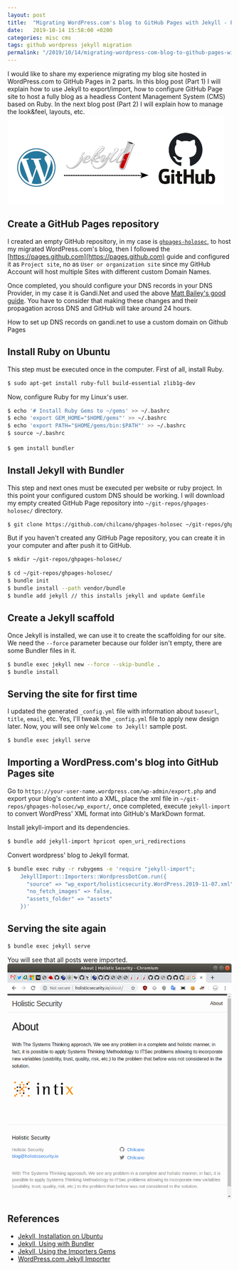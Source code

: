 ```yaml
---
layout: post
title:  "Migrating WordPress.com's blog to GitHub Pages with Jekyll - Part 1"
date:   2019-10-14 15:58:00 +0200
categories: misc cms 
tags: github wordpress jekyll migration 
permalink: "/2019/10/14/migrating-wordpress-com-blog-to-github-pages-with-jekyll-part1"
---
```

I would like to share my experience migrating my blog site hosted in WordPress.com to GitHub Pages in 2 parts.
In this blog post (Part 1) I will explain how to use Jekyll to export/import, how to configure GitHub Page site to host a fully blog as a headless Content Management System (CMS) based on Ruby. 
In the next blog post (Part 2) I will explain how to manage the look&feel, layouts, etc.
![Migrating WordPress.com's blog to GitHub Pages by using Jekyll](/assets/img/2019-10-14-blog-migration-wp-github.png)

<!-- more -->

## Create a GitHub Pages repository

I created an empty GitHub repository, in my case is [`ghpages-holosec`](https://github.com/chilcano/ghpages-holosec), to host my migrated WordPress.com's blog, then I followed the [https://pages.github.com](https://pages.github.com) guide and configured it as `Project site`, no as `User or organization site` since my GitHub Account will host multiple Sites with different custom Domain Names. 

Once completed, you should configure your DNS records in your DNS Provider, in my case it is Gandi.Net and used the above [Matt Bailey's good guide](https://gist.github.com/matt-bailey/bbbc181d5234c618e4dfe0642ad80297). You have to consider that making these changes and their propagation across DNS and GitHub will take around 24 hours.

How to set up DNS records on gandi.net to use a custom domain on Github Pages
<script src="https://gist.github.com/matt-bailey/bbbc181d5234c618e4dfe0642ad80297.js"></script>


## Install Ruby on Ubuntu

This step must be executed once in the computer.
First of all, install Ruby.

```sh
$ sudo apt-get install ruby-full build-essential zlib1g-dev
```

Now, configure Ruby for my Linux's user.

```sh
$ echo '# Install Ruby Gems to ~/gems' >> ~/.bashrc
$ echo 'export GEM_HOME="$HOME/gems"' >> ~/.bashrc
$ echo 'export PATH="$HOME/gems/bin:$PATH"' >> ~/.bashrc
$ source ~/.bashrc

$ gem install bundler
```

## Install Jekyll with Bundler

This step and next ones must be executed per website or ruby project. In this point your configured custom DNS should be working.
I will download my empty created GitHub Page repository into `~/git-repos/ghpages-holosec/` directory.
```sh
$ git clone https://github.com/chilcano/ghpages-holosec ~/git-repos/ghpages-holosec/
```

But if you haven't created any GitHub Page repository, you can create it in your computer and after push it to GitHub.
```sh
$ mkdir ~/git-repos/ghpages-holosec/
```

```sh
$ cd ~/git-repos/ghpages-holosec/
$ bundle init
$ bundle install --path vendor/bundle
$ bundle add jekyll	// this installs jekyll and update Gemfile
```

## Create a Jekyll scaffold

Once Jekyll is installed, we can use it to create the scaffolding for our site. We need the `--force` parameter because our folder isn't empty, there are some Bundler files in it.

```sh
$ bundle exec jekyll new --force --skip-bundle .
$ bundle install
```

## Serving the site for first time

I updated the generated `_config.yml` file with information about `baseurl`, `title`, `email`, etc.
Yes, I'll tweak the `_config.yml` file to apply new design later.
Now, you will see only `Welcome to Jekyll!` sample post.

```sh
$ bundle exec jekyll serve
```

## Importing a WordPress.com's blog into GitHub Pages site

Go to `https://your-user-name.wordpress.com/wp-admin/export.php` and export your blog's content into a XML, place the xml file in `~/git-repos/ghpages-holosec/wp_export/`, once completed, execute `jekyll-import` to convert WordPress' XML format into GitHub's MarkDown format.

Install jekyll-import and its dependencies.
```sh
$ bundle add jekyll-import hpricot open_uri_redirections
```

Convert wordpress' blog to Jekyll format.
```sh
$ bundle exec ruby -r rubygems -e 'require "jekyll-import";
    JekyllImport::Importers::WordpressDotCom.run({
      "source" => "wp_export/holisticsecurity.WordPress.2019-11-07.xml",
      "no_fetch_images" => false,
      "assets_folder" => "assets"
    })'
```

## Serving the site again

```sh
$ bundle exec jekyll serve
```

You will see that all posts were imported.
![Holistic Security About page](/assets/img/2019-10-14-wp-to-github-holosec-1st.png)

## References

- [Jekyll, Installation on Ubuntu](https://jekyllrb.com/docs/installation/ubuntu/)
- [Jekyll, Using with Bundler](https://jekyllrb.com/tutorials/using-jekyll-with-bundler/)
- [Jekyll, Using the Importers Gems](https://import.jekyllrb.com/docs/installation/)
- [WordPress.com Jekyll Importer](https://import.jekyllrb.com/docs/wordpressdotcom/)

